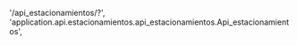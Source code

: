 '/api_estacionamientos/?', 'application.api.estacionamientos.api_estacionamientos.Api_estacionamientos',